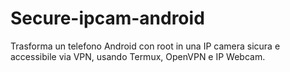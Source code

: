 # Secure-ipcam-android
Trasforma un telefono Android con root in una IP camera sicura e accessibile via VPN, usando Termux, OpenVPN e IP Webcam.
